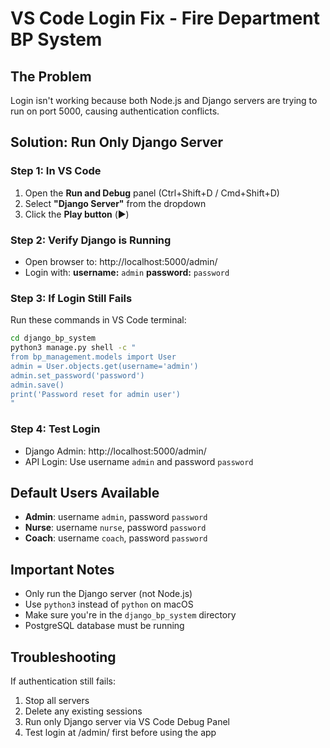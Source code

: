 # VS Code Login Fix - Fire Department BP System

## The Problem
Login isn't working because both Node.js and Django servers are trying to run on port 5000, causing authentication conflicts.

## Solution: Run Only Django Server

### Step 1: In VS Code
1. Open the **Run and Debug** panel (Ctrl+Shift+D / Cmd+Shift+D)
2. Select **"Django Server"** from the dropdown
3. Click the **Play button** (▶️)

### Step 2: Verify Django is Running
- Open browser to: http://localhost:5000/admin/
- Login with: **username:** `admin` **password:** `password`

### Step 3: If Login Still Fails
Run these commands in VS Code terminal:

```bash
cd django_bp_system
python3 manage.py shell -c "
from bp_management.models import User
admin = User.objects.get(username='admin')
admin.set_password('password')
admin.save()
print('Password reset for admin user')
"
```

### Step 4: Test Login
- Django Admin: http://localhost:5000/admin/
- API Login: Use username `admin` and password `password`

## Default Users Available
- **Admin**: username `admin`, password `password`
- **Nurse**: username `nurse`, password `password`  
- **Coach**: username `coach`, password `password`

## Important Notes
- Only run the Django server (not Node.js)
- Use `python3` instead of `python` on macOS
- Make sure you're in the `django_bp_system` directory
- PostgreSQL database must be running

## Troubleshooting
If authentication still fails:
1. Stop all servers
2. Delete any existing sessions
3. Run only Django server via VS Code Debug Panel
4. Test login at /admin/ first before using the app